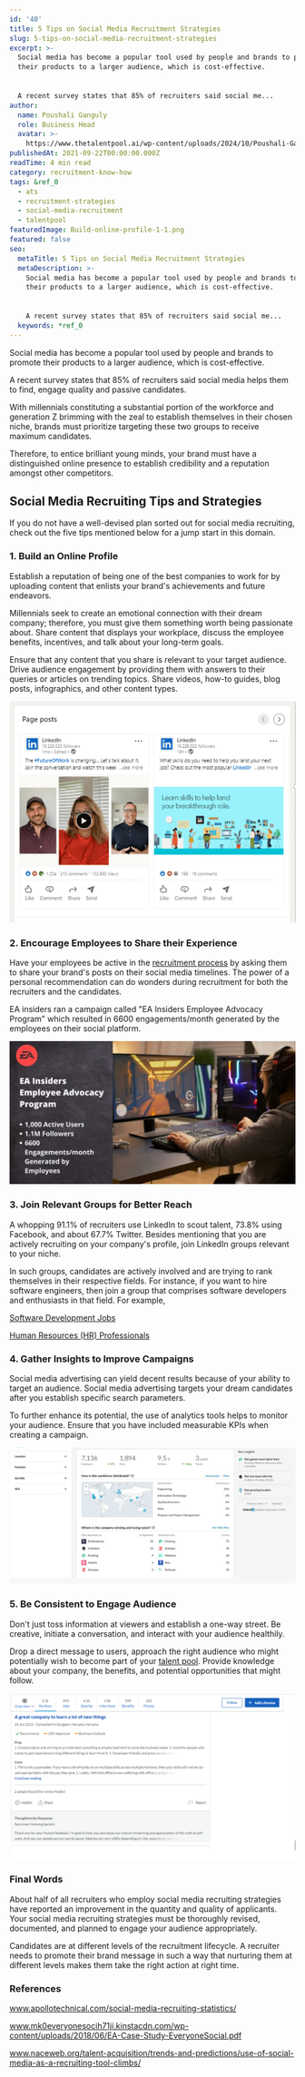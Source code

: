 ```yaml
---
id: '40'
title: 5 Tips on Social Media Recruitment Strategies
slug: 5-tips-on-social-media-recruitment-strategies
excerpt: >-
  Social media has become a popular tool used by people and brands to promote
  their products to a larger audience, which is cost-effective.


  A recent survey states that 85% of recruiters said social me...
author:
  name: Poushali Ganguly
  role: Business Head
  avatar: >-
    https://www.thetalentpool.ai/wp-content/uploads/2024/10/Poushali-Gangulyimage.webp
publishedAt: 2021-09-22T00:00:00.000Z
readTime: 4 min read
category: recruitment-know-how
tags: &ref_0
  - ats
  - recruitment-strategies
  - social-media-recruitment
  - talentpool
featuredImage: Build-online-profile-1-1.png
featured: false
seo:
  metaTitle: 5 Tips on Social Media Recruitment Strategies
  metaDescription: >-
    Social media has become a popular tool used by people and brands to promote
    their products to a larger audience, which is cost-effective.


    A recent survey states that 85% of recruiters said social me...
  keywords: *ref_0
---
```


Social media has become a popular tool used by people and brands to promote their products to a larger audience, which is cost-effective.

A recent survey states that 85% of recruiters said social media helps them to find, engage quality and passive candidates.

With millennials constituting a substantial portion of the workforce and generation Z brimming with the zeal to establish themselves in their chosen niche, brands must prioritize targeting these two groups to receive maximum candidates.

<!--more-->

Therefore, to entice brilliant young minds, your brand must have a distinguished online presence to establish credibility and a reputation amongst other competitors.

## **Social Media Recruiting Tips and Strategies**

If you do not have a well-devised plan sorted out for social media recruiting, check out the five tips mentioned below for a jump start in this domain.

### 1\. **Build an Online Profile**

Establish a reputation of being one of the best companies to work for by uploading content that enlists your brand's achievements and future endeavors. 

Millennials seek to create an emotional connection with their dream company; therefore, you must give them something worth being passionate about. Share content that displays your workplace, discuss the employee benefits, incentives, and talk about your long-term goals.

Ensure that any content that you share is relevant to your target audience. Drive audience engagement by providing them with answers to their queries or articles on trending topics. Share videos, how-to guides, blog posts, infographics, and other content types.

![Build-online-profile](images/Build-online-profile-1-1.png)

### 2\. **Encourage Employees to Share their Experience**

Have your employees be active in the [recruitment process](https://www.thetalentpool.ai/blogs/slow-recruitment-process/) by asking them to share your brand's posts on their social media timelines. The power of a personal recommendation can do wonders during recruitment for both the recruiters and the candidates.

EA insiders ran a campaign called "EA Insiders Employee Advocacy Program" which resulted in 6600 engagements/month generated by the employees on their social platform.

![](images/Encourage-employees-to-share-their-experience-1-1-1024x512.jpg)

### 3\. J**oin Relevant Groups for Better Reach**

A whopping 91.1% of recruiters use LinkedIn to scout talent, 73.8% using Facebook, and about 67.7% Twitter. Besides mentioning that you are actively recruiting on your company's profile, join LinkedIn groups relevant to your niche.

In such groups, candidates are actively involved and are trying to rank themselves in their respective fields. For instance, if you want to hire software engineers, then join a group that comprises software developers and enthusiasts in that field. For example,

[Software Development Jobs](https://www.linkedin.com/groups/1815840/)

[Human Resources (HR) Professionals](https://www.linkedin.com/groups/60034/)

### 4\. **Gather Insights to Improve Campaigns**

Social media advertising can yield decent results because of your ability to target an audience. Social media advertising targets your dream candidates after you establish specific search parameters.

To further enhance its potential, the use of analytics tools helps to monitor your audience. Ensure that you have included measurable KPIs when creating a campaign.

![](images/campaign-data-1-1.png)

### 5\. **Be Consistent to Engage Audience**

Don't just toss information at viewers and establish a one-way street. Be creative, initiate a conversation, and interact with your audience healthily.

Drop a direct message to users, approach the right audience who might potentially wish to become part of your [talent pool](https://www.thetalentpool.ai). Provide knowledge about your company, the benefits, and potential opportunities that might follow.

![](images/Consistent-to-engage-audience-1-1-1024x595.png)

### **Final Words**

About half of all recruiters who employ social media recruiting strategies have reported an improvement in the quantity and quality of applicants. Your social media recruiting strategies must be thoroughly revised, documented, and planned to engage your audience appropriately. 

Candidates are at different levels of the recruitment lifecycle. A recruiter needs to promote their brand message in such a way that nurturing them at different levels makes them take the right action at right time.

### **References**

www.apollotechnical.com/social-media-recruiting-statistics/

www.mk0everyonesocih71ji.kinstacdn.com/wp-content/uploads/2018/06/EA-Case-Study-EveryoneSocial.pdf

www.naceweb.org/talent-acquisition/trends-and-predictions/use-of-social-media-as-a-recruiting-tool-climbs/
